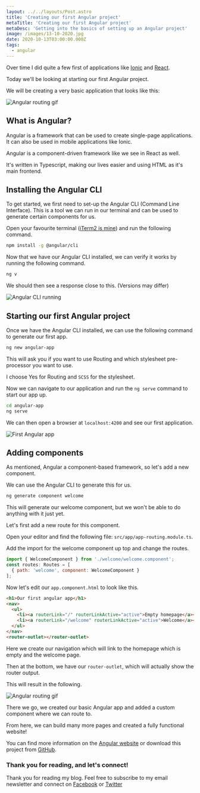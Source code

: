 ```yaml
---
layout: ../../layouts/Post.astro
title: 'Creating our first Angular project'
metaTitle: 'Creating our first Angular project'
metaDesc: 'Getting into the basics of setting up an Angular project'
image: /images/13-10-2020.jpg
date: 2020-10-13T03:00:00.000Z
tags:
  - angular
---
```

Over time I did quite a few first of applications like [Ionic](https://daily-dev-tips.com/posts/our-first-ionic-app/) and [React](https://daily-dev-tips.com/posts/our-first-react-application/).

Today we'll be looking at starting our first Angular project.

We will be creating a very basic application that looks like this:

![Angular routing gif](https://cdn.hashnode.com/res/hashnode/image/upload/v1601962584230/Ijbr8LPpS.gif)

## What is Angular?

Angular is a framework that can be used to create single-page applications.
It can also be used in mobile applications like Ionic.

Angular is a component-driven framework like we see in React as well.

It's written in Typescript, making our lives easier and using HTML as it's main frontend.

## Installing the Angular CLI

To get started, we first need to set-up the Angular CLI (Command Line Interface). This is a tool we can run in our terminal and can be used to generate certain components for us.

Open your favourite terminal ([iTerm2 is mine]()) and run the following command.

```bash
npm install -g @angular/cli
```

Now that we have our Angular CLI installed, we can verify it works by running the following command.

```bash
ng v
```

We should then see a response close to this. (Versions may differ)

![Angular CLI running](https://cdn.hashnode.com/res/hashnode/image/upload/v1601961559630/TW8WsaHq7.png)

## Starting our first Angular project

Once we have the Angular CLI installed, we can use the following command to generate our first app.

```bash
ng new angular-app
```

This will ask you if you want to use Routing and which stylesheet pre-processor you want to use.

I choose Yes for Routing and `SCSS` for the stylesheet.

Now we can navigate to our application and run the `ng serve` command to start our app up.

```bash
cd angular-app
ng serve
```

We can then open a browser at `localhost:4200` and see our first application.

![First Angular app](https://cdn.hashnode.com/res/hashnode/image/upload/v1601961975956/D9TCFDjDI.png)

## Adding components

As mentioned, Angular a component-based framework, so let's add a new component.

We can use the Angular CLI to generate this for us.

```bash
ng generate component welcome
```

This will generate our welcome component, but we won't be able to do anything with it just yet.

Let's first add a new route for this component.

Open your editor and find the following file: `src/app/app-routing.module.ts`.

Add the import for the welcome component up top and change the routes.

```js
import { WelcomeComponent } from './welcome/welcome.component';
const routes: Routes = [
  { path: 'welcome', component: WelcomeComponent }
];
```

Now let's edit our `app.component.html` to look like this.

```html
<h1>Our first angular app</h1>
<nav>
  <ul>
    <li><a routerLink="/" routerLinkActive="active">Empty homepage</a></li>
    <li><a routerLink="/welcome" routerLinkActive="active">Welcome</a></li>
  </ul>
</nav>
<router-outlet></router-outlet>
```

Here we create our navigation which will link to the homepage which is empty and the welcome page.

Then at the bottom, we have our `router-outlet`, which will actually show the router output.

This will result in the following.

![Angular routing gif](https://cdn.hashnode.com/res/hashnode/image/upload/v1601962584230/Ijbr8LPpS.gif)

There we go, we created our basic Angular app and added a custom component where we can route to.

From here, we can build many more pages and created a fully functional website!

You can find more information on the [Angular website](https://angular.io/) or download this project from [GitHub](https://github.com/rebelchris/angular-starter-demo).

### Thank you for reading, and let's connect!

Thank you for reading my blog. Feel free to subscribe to my email newsletter and connect on [Facebook](https://www.facebook.com/DailyDevTipsBlog) or [Twitter](https://twitter.com/DailyDevTips1)

